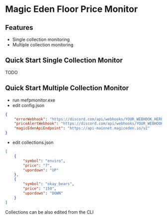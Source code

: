 # Magic Eden Floor Price Monitor
## Features
- Single collection monitoring
- Multiple collection monitoring
## Quick Start Single Collection Monitor
TODO

## Quick Start Multiple Collection Monitor
- run mefpmonitor.exe
- edit config.json
```json
{
    "errorWebhook": "https://discord.com/api/webhooks/YOUR_WEBHOOK_HERE",
    "priceAlertWebhook": "https://discord.com/api/webhooks/YOUR_WEBHOOK_HERE",
    "magicEdenApiEndpoint": "https://api-mainnet.magiceden.io/v2"
}
```
- edit collections.json
```json
[
    {
        "symbol": "enviro",
        "price": "7",
        "upordown": "UP"
    },
    {
        "symbol": "okay_bears",
        "price": "150",
        "upordown": "DOWN"
    }
]
```
Collections can be also edited from the CLI

